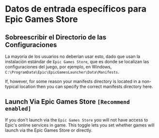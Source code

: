 # Datos de entrada específicos para Epic Games Store

## Sobreescribir el Directorio de las Configuraciones

La mayoría de los usuarios no deberían usar esto, dado que usan la instalación estándar de `Epic Games Store`, que es donde se localizan las configuraciones del juego, por ejemplo, en Windows, `C:\ProgramData\Epic\EpicGamesLauncher\Data\Manifests`.

If, however, for some reason your manifests directory is located in a non-typical location then you can specify the correct manifests directory here.

## Launch Via Epic Games Store `[Recommend enabled]`

If you don't launch via the `Epic Games Store` you will not have access to Epic's online services in game. This toggle lets you set whether games will launch via the Epic Games Store or directly.
